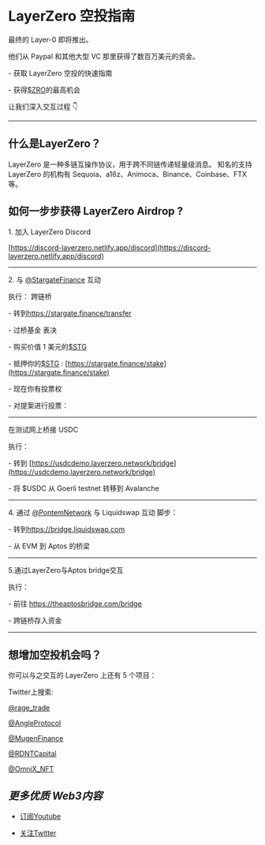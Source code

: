 # LayerZero 空投指南

最终的 Layer-0 即将推出。

他们从 Paypal 和其他大型 VC 那里获得了数百万美元的资金。

\- 获取 LayerZero 空投的快速指南

\- 获得[$ZRO](https://twitter.com/search?q=%24ZRO&src=cashtag_click)的最高机会

让我们深入交互过程 👇

* * *

## 什么是LayerZero？

LayerZero 是一种多链互操作协议，用于跨不同链传递轻量级消息。 知名的支持 LayerZero 的机构有 Sequoia、a16z、Animoca、Binance、Coinbase、FTX 等。

## 如何一步步获得 LayerZero Airdrop ?

1\. 加入 LayerZero Discord

[https://discord-layerzero.netlify.app/discord](https://discord-layerzero.netlify.app/discord)

* * *

2\. 与 [@StargateFinance](https://twitter.com/StargateFinance) 互动

执行： 跨链桥

\- 转到[https://](https://t.co/8ovzt1GdLd)[stargate.finance/transfer](http://stargate.finance/transfer)

\- 过桥基金 表决

\- 购买价值 1 美元的[$STG](https://twitter.com/search?q=%24STG&src=cashtag_click)

\- 抵押你的[$STG](https://twitter.com/search?q=%24STG&src=cashtag_click) : [https://stargate.finance/stake](https://stargate.finance/stake)

\- 现在你有投票权

\- 对提案进行投票：

* * *

在测试网上桥接 USDC

执行：

\- 转到 [https://usdcdemo.layerzero.network/bridge](https://usdcdemo.layerzero.network/bridge)

\- 将 $USDC 从 Goerli testnet 转移到 Avalanche

* * *

4\. 通过 [@PontemNetwork](https://twitter.com/PontemNetwork) 与 Liquidswap 互动 脚步：

\- 转到[https://](https://t.co/N0YIBxMozL)[bridge.liquidswap.com](http://bridge.liquidswap.com)

\- 从 EVM 到 Aptos 的桥梁

* * *

5.通过LayerZero与Aptos bridge交互

执行：

\- 前往 [https://](https://t.co/IpYXdizIwT)[theaptosbridge.com/bridge](http://theaptosbridge.com/bridge)

\- 跨链桥存入资金

* * *

## 想增加空投机会吗？

你可以与之交互的 LayerZero 上还有 5 个项目：

Twitter上搜索:

[@rage\_trade](https://twitter.com/rage_trade)

[@AngleProtocol](https://twitter.com/AngleProtocol)

[@MugenFinance](https://twitter.com/MugenFinance)

[@RDNTCapital](https://twitter.com/RDNTCapital)

[@OmniX\_NFT](https://twitter.com/OmniX_NFT)

## *更多优质 Web3内容*

*   [订阅Youtube](https://www.youtube.com/channel/UCDrmDcLjnmIQk-xtNuJ42Sw)
    
*   [关注Twitter](https://twitter.com/AntCaveClub)